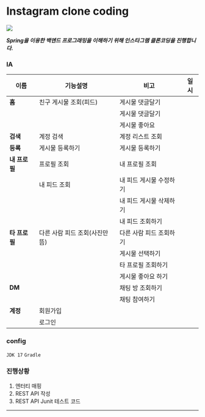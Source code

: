 # **Instagram clone coding**

<img src="https://img.shields.io/badge/instagram-E4405F?style=for-the-badge&logo=instagram&logoColor=white">

***Spring을 이용한 백엔드 프로그래밍을 이해하기 위해 인스타그램 클론코딩을 진행합니다.***
### IA
|이름|기능설명|비고|일시 |
|------|---|---|---|
|**홈**|친구 게시물 조회(피드)|게시물 댓글달기| |
| | |게시물 댓글달기| |
| | |게시물 좋아요| |
|**검색**|계정 검색|계정 리스트 조회||
|**등록**|게시물 등록하기|게시물 등록하기||
|**내 프로필**|프로필 조회|내 프로필 조회||
| |내 피드 조회|내 피드 게시물 수정하기||ㅁ
| | |내 피드 게시물 삭제하기||
| | |내 피드 조회하기||
|**타 프로필**|다른 사람 피드 조회(사진만뜸)|다른 사람 피드 조회하기||
|||게시물 선택하기||
|||타 프로필 조회하기||
|||게시물 좋아요 하기||
|**DM**| |채팅 방 조회하기||
| | |채팅 참여하기| |
|**계정**|회원가입|||
| |로그인|||

### config
`JDK 17`
`Gradle`

### 진행상황

1. 엔터티 매핑
2. REST API 작성
3. REST API Junit 테스트 코드
------------------------------
